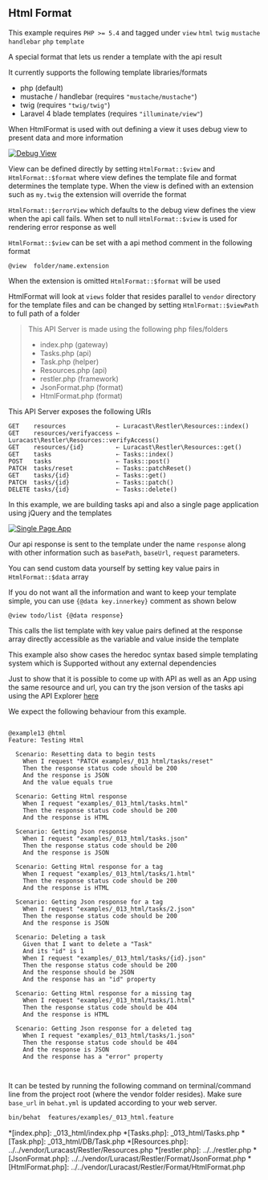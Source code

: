 ## Html Format 

 This example requires `PHP >= 5.4` and tagged under `view` `html` `twig` `mustache` `handlebar` `php` `template`


A special format that lets us render a template with the api result

It currently supports the following template libraries/formats

 - php (default)
 - mustache / handlebar (requires `"mustache/mustache"`)
 - twig (requires `"twig/twig"`)
 - Laravel 4 blade templates (requires `"illuminate/view"`)

When HtmlFormat is used with out defining a view it uses debug view to present
data and more information

[![Debug View](../resources/debug_view.jpg)](tasks/24)

View can be defined directly by setting `HtmlFormat::$view` and
`HtmlFormat::$format` where view defines the template file and format determines
the template type. When the view is defined with an extension such as `my.twig`
the extension will override the format

`HtmlFormat::$errorView` which defaults to the debug view defines the view when
the api call fails. When set to null `HtmlFormat::$view` is used for rendering
error response as well

`HtmlFormat::$view` can be set with a api method comment in the following format

    @view  folder/name.extension

When the extension is omitted `HtmlFormat::$format` will be used

HtmlFormat will look at `views` folder that resides parallel to `vendor` directory
for the template files and can be changed by setting `HtmlFormat::$viewPath` to
full path of a folder

> This API Server is made using the following php files/folders
> 
> * index.php      (gateway)
> * Tasks.php      (api)
> * Task.php      (helper)
> * Resources.php      (api)
> * restler.php      (framework)
> * JsonFormat.php      (format)
> * HtmlFormat.php      (format)

This API Server exposes the following URIs

    GET    resources              ⇠ Luracast\Restler\Resources::index()
    GET    resources/verifyaccess ⇠ Luracast\Restler\Resources::verifyAccess()
    GET    resources/{id}         ⇠ Luracast\Restler\Resources::get()
    GET    tasks                  ⇠ Tasks::index()
    POST   tasks                  ⇠ Tasks::post()
    PATCH  tasks/reset            ⇠ Tasks::patchReset()
    GET    tasks/{id}             ⇠ Tasks::get()
    PATCH  tasks/{id}             ⇠ Tasks::patch()
    DELETE tasks/{id}             ⇠ Tasks::delete()


In this example, we are building tasks api and also a single page application
using jQuery and the templates

[![Single Page App](../resources/html_view.png)](tasks)

Our api response is sent to the template under the name `response` along with other
information such as `basePath`, `baseUrl`, `request` parameters.

You can send custom data yourself by setting key value pairs in
`HtmlFormat::$data` array

If you do not want all the information and want to keep your template simple, you
can use `{@data key.innerkey}` comment as shown below

    @view todo/list {@data response}

This calls the list template with key value pairs defined at the response array
directly accessible as the variable and value inside the template

This example also show cases the heredoc syntax based simple templating system
which is Supported without any external dependencies

Just to show that it is possible to come up with API as well as an App using the
same resource and url, you can try the json version of the tasks api using the
API Explorer [here](explorer/index.html)




We expect the following behaviour from this example.

```gherkin

@example13 @html
Feature: Testing Html

  Scenario: Resetting data to begin tests
    When I request "PATCH examples/_013_html/tasks/reset"
    Then the response status code should be 200
    And the response is JSON
    And the value equals true

  Scenario: Getting Html response
    When I request "examples/_013_html/tasks.html"
    Then the response status code should be 200
    And the response is HTML

  Scenario: Getting Json response
    When I request "examples/_013_html/tasks.json"
    Then the response status code should be 200
    And the response is JSON

  Scenario: Getting Html response for a tag
    When I request "examples/_013_html/tasks/1.html"
    Then the response status code should be 200
    And the response is HTML

  Scenario: Getting Json response for a tag
    When I request "examples/_013_html/tasks/2.json"
    Then the response status code should be 200
    And the response is JSON

  Scenario: Deleting a task
    Given that I want to delete a "Task"
    And its "id" is 1
    When I request "examples/_013_html/tasks/{id}.json"
    Then the response status code should be 200
    And the response should be JSON
    And the response has an "id" property

  Scenario: Getting Html response for a missing tag
    When I request "examples/_013_html/tasks/1.html"
    Then the response status code should be 404
    And the response is HTML

  Scenario: Getting Json response for a deleted tag
    When I request "examples/_013_html/tasks/1.json"
    Then the response status code should be 404
    And the response is JSON
    And the response has a "error" property



```

It can be tested by running the following command on terminal/command line
from the project root (where the vendor folder resides). Make sure `base_url`
in `behat.yml` is updated according to your web server.

```bash
bin/behat  features/examples/_013_html.feature
```



*[index.php]: _013_html/index.php
*[Tasks.php]: _013_html/Tasks.php
*[Task.php]: _013_html/DB/Task.php
*[Resources.php]: ../../vendor/Luracast/Restler/Resources.php
*[restler.php]: ../../restler.php
*[JsonFormat.php]: ../../vendor/Luracast/Restler/Format/JsonFormat.php
*[HtmlFormat.php]: ../../vendor/Luracast/Restler/Format/HtmlFormat.php

